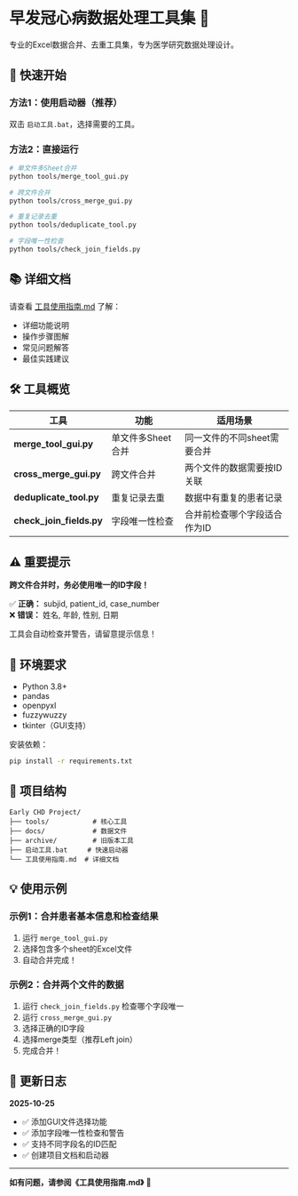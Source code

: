 # 早发冠心病数据处理工具集 🏥

专业的Excel数据合并、去重工具集，专为医学研究数据处理设计。

## 🚀 快速开始

### 方法1：使用启动器（推荐）
双击 `启动工具.bat`，选择需要的工具。

### 方法2：直接运行
```bash
# 单文件多Sheet合并
python tools/merge_tool_gui.py

# 跨文件合并
python tools/cross_merge_gui.py

# 重复记录去重
python tools/deduplicate_tool.py

# 字段唯一性检查
python tools/check_join_fields.py
```

## 📚 详细文档

请查看 [工具使用指南.md](工具使用指南.md) 了解：
- 详细功能说明
- 操作步骤图解
- 常见问题解答
- 最佳实践建议

## 🛠️ 工具概览

| 工具 | 功能 | 适用场景 |
|------|------|----------|
| **merge_tool_gui.py** | 单文件多Sheet合并 | 同一文件的不同sheet需要合并 |
| **cross_merge_gui.py** | 跨文件合并 | 两个文件的数据需要按ID关联 |
| **deduplicate_tool.py** | 重复记录去重 | 数据中有重复的患者记录 |
| **check_join_fields.py** | 字段唯一性检查 | 合并前检查哪个字段适合作为ID |

## ⚠️ 重要提示

**跨文件合并时，务必使用唯一的ID字段！**

✅ **正确：** subjid, patient_id, case_number  
❌ **错误：** 姓名, 年龄, 性别, 日期

工具会自动检查并警告，请留意提示信息！

## 🔧 环境要求

- Python 3.8+
- pandas
- openpyxl
- fuzzywuzzy
- tkinter（GUI支持）

安装依赖：
```bash
pip install -r requirements.txt
```

## 📁 项目结构

```
Early CHD Project/
├── tools/           # 核心工具
├── docs/            # 数据文件
├── archive/         # 旧版本工具
├── 启动工具.bat     # 快速启动器
└── 工具使用指南.md  # 详细文档
```

## 💡 使用示例

### 示例1：合并患者基本信息和检查结果
1. 运行 `merge_tool_gui.py`
2. 选择包含多个sheet的Excel文件
3. 自动合并完成！

### 示例2：合并两个文件的数据
1. 运行 `check_join_fields.py` 检查哪个字段唯一
2. 运行 `cross_merge_gui.py`
3. 选择正确的ID字段
4. 选择merge类型（推荐Left join）
5. 完成合并！

## 📝 更新日志

**2025-10-25**
- ✅ 添加GUI文件选择功能
- ✅ 添加字段唯一性检查和警告
- ✅ 支持不同字段名的ID匹配
- ✅ 创建项目文档和启动器

---

**如有问题，请参阅《工具使用指南.md》** 📖
